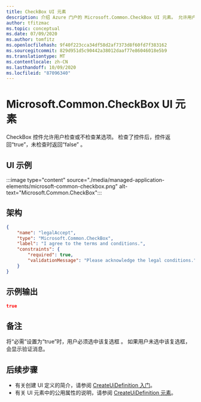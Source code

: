 ```yaml
---
title: CheckBox UI 元素
description: 介绍 Azure 门户的 Microsoft.Common.CheckBox UI 元素。 允许用户选择检查或不检查某选项。
author: tfitzmac
ms.topic: conceptual
ms.date: 07/09/2020
ms.author: tomfitz
ms.openlocfilehash: 9f40f223cca34df58d2af7373d8f60fd7f383162
ms.sourcegitcommit: 829d951d5c90442a38012daaf77e86046018e5b9
ms.translationtype: MT
ms.contentlocale: zh-CN
ms.lasthandoff: 10/09/2020
ms.locfileid: "87096340"
---
```

# <a name="microsoftcommoncheckbox-ui-element"></a>Microsoft.Common.CheckBox UI 元素

CheckBox 控件允许用户检查或不检查某选项。 检查了控件后，控件返回“true”，未检查时返回“false” 。

## <a name="ui-sample"></a>UI 示例

:::image type="content" source="./media/managed-application-elements/microsoft-common-checkbox.png" alt-text="Microsoft.Common.CheckBox":::

## <a name="schema"></a>架构

```json
{
    "name": "legalAccept",
    "type": "Microsoft.Common.CheckBox",
    "label": "I agree to the terms and conditions.",
    "constraints": {
        "required": true,
        "validationMessage": "Please acknowledge the legal conditions."
    }
}
```

## <a name="sample-output"></a>示例输出

```json
true
```

## <a name="remarks"></a>备注

将“必需”设置为“true”时，用户必须选中该复选框 。 如果用户未选中该复选框，会显示验证消息。

## <a name="next-steps"></a>后续步骤

* 有关创建 UI 定义的简介，请参阅 [CreateUiDefinition 入门](create-uidefinition-overview.md)。
* 有关 UI 元素中的公用属性的说明，请参阅 [CreateUiDefinition 元素](create-uidefinition-elements.md)。
